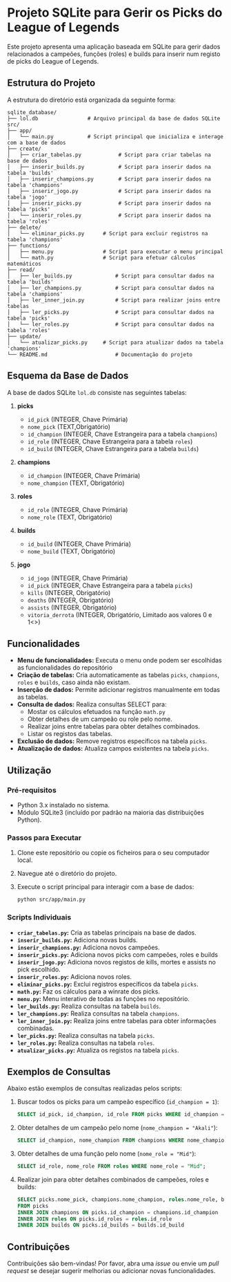 # Projeto SQLite para Gerir os Picks do League of Legends

Este projeto apresenta uma aplicação baseada em SQLite para gerir dados relacionados a campeões, funções (roles) e builds para inserir num registo de picks do League of Legends.

## Estrutura do Projeto

A estrutura do diretório está organizada da seguinte forma:

```
sqlite_database/
├── lol.db                # Arquivo principal da base de dados SQLite
src/
├── app/
│   └── main.py           # Script principal que inicializa e interage com a base de dados
├── create/
│   ├── criar_tabelas.py            # Script para criar tabelas na base de dados
│   ├── inserir_builds.py           # Script para inserir dados na tabela 'builds'
│   ├── inserir_champions.py        # Script para inserir dados na tabela 'champions'
│   ├── inserir_jogo.py             # Script para inserir dados na tabela 'jogo'
│   ├── inserir_picks.py            # Script para inserir dados na tabela 'picks'
│   └── inserir_roles.py            # Script para inserir dados na tabela 'roles'
├── delete/
│   └── eliminar_picks.py      # Script para excluir registros na tabela 'champions'
├── functions/
│   ├── menu.py                # Script para executar o menu principal
│   └── math.py                # Script para efetuar cálculos matemáticos
├── read/
│   ├── ler_builds.py              # Script para consultar dados na tabela 'builds'
│   ├── ler_champions.py           # Script para consultar dados na tabela 'champions'
│   ├── ler_inner_join.py          # Script para realizar joins entre tabelas
│   ├── ler_picks.py               # Script para consultar dados na tabela 'picks'
│   └── ler_roles.py               # Script para consultar dados na tabela 'roles'
├── update/
│   └── atualizar_picks.py     # Script para atualizar dados na tabela 'champions'
└── README.md                      # Documentação do projeto
```

## Esquema da Base de Dados

A base de dados SQLite `lol.db` consiste nas seguintes tabelas:

1. **picks**
   - `id_pick` (INTEGER, Chave Primária)
   - `nome_pick` (TEXT,Obrigatório)
   - `id_champion` (INTEGER, Chave Estrangeira para a tabela `champions`)
   - `id_role` (INTEGER, Chave Estrangeira para a tabela `roles`)
   - `id_build` (INTEGER, Chave Estrangeira para a tabela `builds`)

2. **champions**
   - `id_champion` (INTEGER, Chave Primária)
   - `nome_champion` (TEXT, Obrigatório)

3. **roles**
   - `id_role` (INTEGER, Chave Primária)
   - `nome_role` (TEXT, Obrigatório)

4. **builds**
   - `id_build` (INTEGER, Chave Primária)
   - `nome_build` (TEXT, Obrigatório)

5. **jogo**
   - `id_jogo` (INTEGER, Chave Primária)
   - `id_pick` (INTEGER, Chave Estrangeira para a tabela `picks`)
   - `kills` (INTEGER, Obrigatório)
   - `deaths` (INTEGER, Obrigatório)
   - `assists` (INTEGER, Obrigatório)
   - `vitoria_derrota` (INTEGER, Obrigatório, Limitado aos valores 0 e 1<>)


## Funcionalidades
- **Menu de funcionalidades:** Executa o menu onde podem ser escolhidas as funcionalidades do repositório 
- **Criação de tabelas:** Cria automaticamente as tabelas `picks`, `champions`, `roles` e `builds`, caso ainda não existam.
- **Inserção de dados:** Permite adicionar registros manualmente em todas as tabelas.
- **Consulta de dados:** Realiza consultas SELECT para:
  - Mostar os cálculos efetuados na função `math.py`
  - Obter detalhes de um campeão ou role pelo nome.
  - Realizar joins entre tabelas para obter detalhes combinados.
  - Listar os registos das tabelas.
- **Exclusão de dados:** Remove registros específicos na tabela `picks`.
- **Atualização de dados:** Atualiza campos existentes na tabela `picks`.

## Utilização

### Pré-requisitos

- Python 3.x instalado no sistema.
- Módulo SQLite3 (incluído por padrão na maioria das distribuições Python).

### Passos para Executar

1. Clone este repositório ou copie os ficheiros para o seu computador local.
2. Navegue até o diretório do projeto.
3. Execute o script principal para interagir com a base de dados:

   ```bash
   python src/app/main.py
   ```

### Scripts Individuais

- **`criar_tabelas.py`:** Cria as tabelas principais na base de dados.
- **`inserir_builds.py`:** Adiciona novas builds.
- **`inserir_champions.py`:** Adiciona novos campeões.
- **`inserir_picks.py`:** Adiciona novos picks com campeões, roles e builds
- **`inserir_jogo.py`:** Adiciona novos registos de kills, mortes e assists no pick escolhido.
- **`inserir_roles.py`:** Adiciona novos roles.
- **`eliminar_picks.py`:** Exclui registros específicos da tabela `picks`.
- **`math.py`:** Faz os cálculos para a winrate dos picks.
- **`menu.py`:** Menu interativo de todas as funções no repositório.
- **`ler_builds.py`:** Realiza consultas na tabela `builds`.
- **`ler_champions.py`:** Realiza consultas na tabela `champions`.
- **`ler_inner_join.py`:** Realiza joins entre tabelas para obter informações combinadas.
- **`ler_picks.py`:** Realiza consultas na tabela `picks`.
- **`ler_roles.py`:** Realiza consultas na tabela `roles`.
- **`atualizar_picks.py`:** Atualiza os registos na tabela `picks`.



## Exemplos de Consultas

Abaixo estão exemplos de consultas realizadas pelos scripts:

1. Buscar todos os picks para um campeão específico (`id_champion = 1`):
   ```sql
   SELECT id_pick, id_champion, id_role FROM picks WHERE id_champion = 1;
   ```

2. Obter detalhes de um campeão pelo nome (`nome_champion = "Akali"`):
   ```sql
   SELECT id_champion, nome_champion FROM champions WHERE nome_champion = "Akali";
   ```

3. Obter detalhes de uma função pelo nome (`nome_role = "Mid"`):
   ```sql
   SELECT id_role, nome_role FROM roles WHERE nome_role = "Mid";
   ```

4. Realizar join para obter detalhes combinados de campeões, roles e builds:
   ```sql
   SELECT picks.nome_pick, champions.nome_champion, roles.nome_role, builds.nome_build
   FROM picks
   INNER JOIN champions ON picks.id_champion = champions.id_champion
   INNER JOIN roles ON picks.id_roles = roles.id_role
   INNER JOIN builds ON picks.id_builds = builds.id_build
   ```

## Contribuições

Contribuições são bem-vindas! Por favor, abra uma *issue* ou envie um *pull request* se desejar sugerir melhorias ou adicionar novas funcionalidades.
